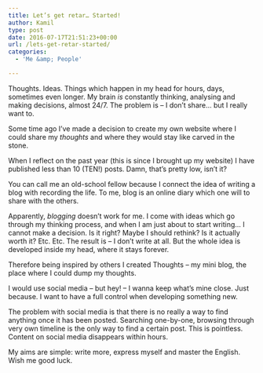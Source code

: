 ```yaml
---
title: Let’s get retar… Started!
author: Kamil
type: post
date: 2016-07-17T21:51:23+00:00
url: /lets-get-retar-started/
categories:
  - 'Me &amp; People'

---
```

Thoughts. Ideas. Things which happen in my head for hours, days, sometimes even longer. My brain _is_ constantly thinking, analysing and making decisions, almost 24/7. The problem is &#8211; I don&#8217;t share&#8230; but I really want to.

Some time ago I&#8217;ve made a decision to create my own website where I could share my _thoughts_ and where they would stay like carved in the stone.

When I reflect on the past year (this is since I brought up my website) I have published less than 10 (TEN!) posts. Damn, that&#8217;s pretty low, isn&#8217;t it?

You can call me an old-school fellow because I connect the idea of writing a blog with recording the life. To me, blog is an online diary which one will to share with the others.

Apparently, _blogging_ doesn&#8217;t work for me. I come with ideas which go through my thinking process, and when I am just about to start writing&#8230; I cannot make a decision. Is it right? Maybe I should rethink? Is it actually worth it? Etc. Etc. The result is &#8211; I don&#8217;t write at all. But the whole idea is developed inside my head, where it stays forever.

Therefore being inspired by others I created Thoughts &#8211; my mini blog, the place where I could dump my thoughts.

I would use social media &#8211; but hey! &#8211; I wanna keep what&#8217;s mine close. Just because. I want to have a full control when developing something new.

The problem with social media is that there is no really a way to find anything once it has been posted. Searching one-by-one, browsing through very own timeline is the only way to find a certain post. This is pointless. Content on social media disappears within hours.

My aims are simple: write more, express myself and master the English. Wish me good luck.